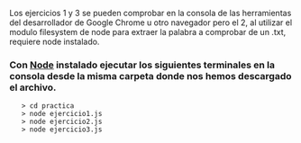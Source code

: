 Los ejercicios 1 y 3 se pueden comprobar en la consola de las herramientas del desarrollador de Google Chrome u otro navegador pero el 2, al utilizar el modulo filesystem de node para extraer la palabra a comprobar de un .txt, requiere node instalado.

### Con  [Node](https://nodejs.org/en/download/) instalado ejecutar los siguientes terminales en la consola desde la misma carpeta donde nos hemos descargado el archivo.

```
   > cd practica
   > node ejercicio1.js
   > node ejercicio2.js
   > node ejercicio3.js

```

